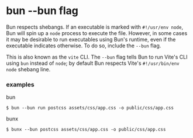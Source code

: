 # bun --bun flag

Bun respects shebangs. If an executable is marked with `#!/usr/env node`, Bun will
spin up a `node` process to execute the file. However, in some cases it may be desirable to run
executables using Bun's runtime, even if the executable indicates otherwise. To do so, include the
`--bun` flag.

This is also known as the `vite` CLI. The `--bun` flag tells Bun to run Vite's CLI using `bun` instead of
`node`; by default Bun respects Vite's `#!/usr/bin/env node` shebang line.

### examples

bun

```shell
$ bun --bun run postcss assets/css/app.css -o public/css/app.css
```

bunx

```shell
$ bunx --bun postcss assets/css/app.css -o public/css/app.css
```
